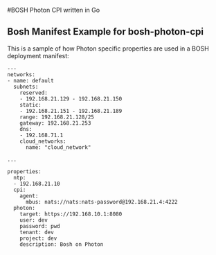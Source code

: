 #BOSH Photon CPI written in Go


## Bosh Manifest Example for bosh-photon-cpi

This is a sample of how Photon specific properties are used in a  BOSH deployment manifest:

    ---
	networks:
	- name: default 
	  subnets:
	    reserved:
	    - 192.168.21.129 - 192.168.21.150
	    static:
	    - 192.168.21.151 - 192.168.21.189
	    range: 192.168.21.128/25
	    gateway: 192.168.21.253
	    dns:
	    - 192.168.71.1
	    cloud_networks:
	      name: "cloud_network"

    ...

    properties:
	  ntp:
	  - 192.168.21.10
	  cpi:
	    agent:
	      mbus: nats://nats:nats-password@192.168.21.4:4222
	  photon:
	    target: https://192.168.10.1:8080
	    user: dev
	    password: pwd
	    tenant: dev
	    project: dev
	    description: Bosh on Photon
